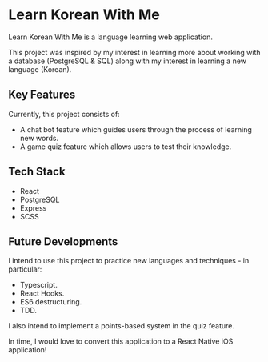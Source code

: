 # Learn Korean With Me

Learn Korean With Me is a language learning web application. 

This project was inspired by my interest in learning more about working with a database (PostgreSQL & SQL) along with my interest in learning a new language (Korean). 

## Key Features
Currently, this project consists of: 
- A chat bot feature which guides users through the process of learning new words.
- A game quiz feature which allows users to test their knowledge. 

## Tech Stack
- React
- PostgreSQL
- Express 
- SCSS

## Future Developments
I intend to use this project to practice new languages and techniques - in particular:
- Typescript.
- React Hooks.
- ES6 destructuring.
- TDD.

I also intend to implement a points-based system in the quiz feature.

In time, I would love to convert this application to a React Native iOS application!
